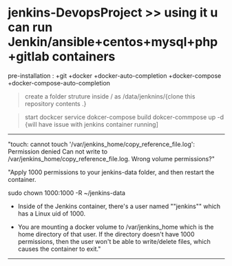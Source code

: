 # jenkins-DevopsProject >> using it u can run Jenkin/ansible+centos+mysql+php+gitlab containers 

pre-installation :
+git
+docker +docker-auto-completion
+docker-compose +docker-compose-auto-completion
>create a folder struture inside / as /data/jenknins/{clone this repository contents .}

>start  dockcer service 
>dokcer-compose build
>dokcer-commpose up -d
>{will have issue with jenkins container running]

***

"touch: cannot touch 
'/var/jenkins_home/copy_reference_file.log': Permission denied
Can not write to 
/var/jenkins_home/copy_reference_file.log. Wrong volume permissions?"     


"Apply 1000 permissions to your jenkins-data folder, and then restart the container.

sudo chown 1000:1000 -R ~/jenkins-data 


* Inside of the Jenkins container,
 there's a user named ""jenkins"" 
 which has a Linux uid of 1000.

* You are mounting a docker volume 
to /var/jenkins_home which is the 
home directory of that user. 
If the directory doesn't have 1000 permissions,
 then the user won't be able to write/delete files, 
 which causes the container to exit."           

***
